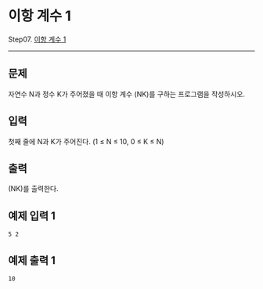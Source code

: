 # 이항 계수 1

Step07. [이항 계수 1](https://www.acmicpc.net/problem/11050)

---

## 문제

자연수 N과 정수 K가 주어졌을 때 이항 계수 (NK)를 구하는 프로그램을 작성하시오.

## 입력

첫째 줄에 N과 K가 주어진다. (1 ≤ N ≤ 10, 0 ≤ K ≤ N)

## 출력

 (NK)를 출력한다.

## 예제 입력 1 

```
5 2
```

## 예제 출력 1 

```
10
```